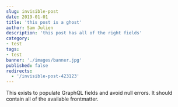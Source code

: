 ```yaml
---
slug: invisible-post
date: 2019-01-01
title: 'this post is a ghost'
author: Sam Julien
description: 'this post has all of the right fields'
category:
- test
tags:
- test
banner: './images/banner.jpg'
published: false
redirects:
  - '/invisible-post-423123'
---
```


This exists to populate GraphQL fields and avoid null errors. It should contain all of the available frontmatter.
